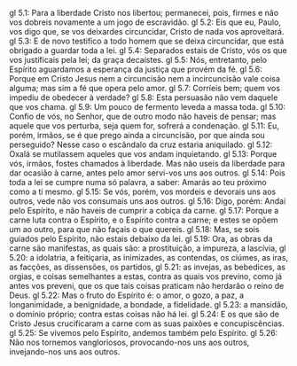 gl 5.1: Para a liberdade Cristo nos libertou; permanecei, pois, firmes e não vos dobreis novamente a um jogo de escravidão.
gl 5.2: Eis que eu, Paulo, vos digo que, se vos deixardes circuncidar, Cristo de nada vos aproveitará.
gl 5.3: E de novo testifico a todo homem que se deixa circuncidar, que está obrigado a guardar toda a lei.
gl 5.4: Separados estais de Cristo, vós os que vos justificais pela lei; da graça decaístes.
gl 5.5: Nós, entretanto, pelo Espírito aguardamos a esperança da justiça que provém da fé.
gl 5.6: Porque em Cristo Jesus nem a circuncisão nem a incircuncisão vale coisa alguma; mas sim a fé que opera pelo amor.
gl 5.7: Corríeis bem; quem vos impediu de obedecer à verdade?
gl 5.8: Esta persuasão não vem daquele que vos chama.
gl 5.9: Um pouco de fermento leveda a massa toda.
gl 5.10: Confio de vós, no Senhor, que de outro modo não haveis de pensar; mas aquele que vos perturba, seja quem for, sofrerá a condenação.
gl 5.11: Eu, porém, irmãos, se é que prego ainda a circuncisão, por que ainda sou perseguido? Nesse caso o escândalo da cruz estaria aniquilado.
gl 5.12: Oxalá se mutilassem aqueles que vos andam inquietando.
gl 5.13: Porque vós, irmãos, fostes chamados à liberdade. Mas não useis da liberdade para dar ocasião à carne, antes pelo amor servi-vos uns aos outros.
gl 5.14: Pois toda a lei se cumpre numa só palavra, a saber: Amarás ao teu próximo como a ti mesmo.
gl 5.15: Se vós, porém, vos mordeis e devorais uns aos outros, vede não vos consumais uns aos outros.
gl 5.16: Digo, porém: Andai pelo Espírito, e não haveis de cumprir a cobiça da carne.
gl 5.17: Porque a carne luta contra o Espírito, e o Espírito contra a carne; e estes se opõem um ao outro, para que não façais o que quereis.
gl 5.18: Mas, se sois guiados pelo Espírito, não estais debaixo da lei.
gl 5.19: Ora, as obras da carne são manifestas, as quais são: a prostituição, a impureza, a lascívia,
gl 5.20: a idolatria, a feitiçaria, as inimizades, as contendas, os ciúmes, as iras, as facções, as dissensões, os partidos,
gl 5.21: as invejas, as bebedices, as orgias, e coisas semelhantes a estas, contra as quais vos previno, como já antes vos preveni, que os que tais coisas praticam não herdarão o reino de Deus.
gl 5.22: Mas o fruto do Espírito é: o amor, o gozo, a paz, a longanimidade, a benignidade, a bondade, a fidelidade.
gl 5.23: a mansidão, o domínio próprio; contra estas coisas não há lei.
gl 5.24: E os que são de Cristo Jesus crucificaram a carne com as suas paixões e concupiscências.
gl 5.25: Se vivemos pelo Espírito, andemos também pelo Espírito.
gl 5.26: Não nos tornemos vangloriosos, provocando-nos uns aos outros, invejando-nos uns aos outros.

